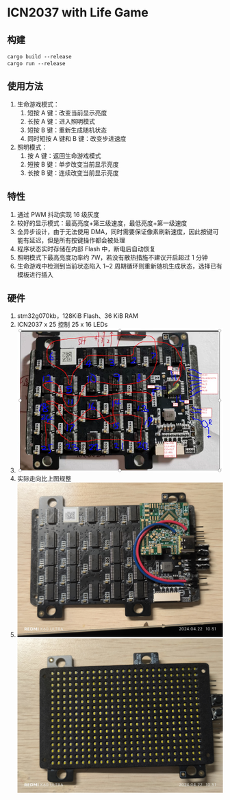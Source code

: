 # ICN2037 with Life Game

## 构建

```shell
cargo build --release
cargo run --release
```



## 使用方法

1. 生命游戏模式：
    1. 短按 A 键：改变当前显示亮度
    2. 长按 A 键：进入照明模式
    3. 短按 B 键：重新生成随机状态
    4. 同时短按 A 键和 B 键：改变步进速度
2. 照明模式：
    1. 按 A 键：返回生命游戏模式
    2. 短按 B 键：单步改变当前显示亮度
    3. 长按 B 键：连续改变当前显示亮度

## 特性

1. 通过 PWM 抖动实现 16 级灰度
2. 较好的显示模式：最高亮度+第三级速度，最低亮度+第一级速度
3. 全异步设计，由于无法使用 DMA，同时需要保证像素刷新速度，因此按键可能有延迟，但是所有按键操作都会被处理
4. 程序状态实时存储在内部 Flash 中，断电后自动恢复
5. 照明模式下最高亮度功率约 7W，若没有散热措施不建议开启超过 1 分钟
5. 生命游戏中检测到当前状态陷入 1~2 周期循环则重新随机生成状态，选择已有模板进行插入

## 硬件

1. stm32g070kb，128KiB Flash、36 KiB RAM
2. ICN2037 x 25 控制 25 x 16 LEDs
3. ![495839356](README.assets/495839356.png)
4. 实际走向比上图规整
5. ![IMG_20240422_105110](README.assets/IMG_20240422_105110.jpg)![IMG_20240422_105119](README.assets/IMG_20240422_105119.jpg)
